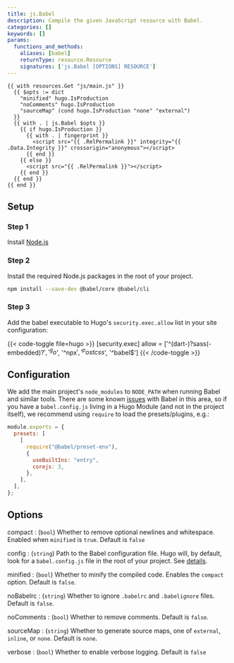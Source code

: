 ```yaml
---
title: js.Babel
description: Compile the given JavaScript resource with Babel.
categories: []
keywords: []
params:
  functions_and_methods:
    aliases: [babel]
    returnType: resource.Resource
    signatures: ['js.Babel [OPTIONS] RESOURCE']
---
```


```go-html-template
{{ with resources.Get "js/main.js" }}
  {{ $opts := dict
    "minified" hugo.IsProduction
    "noComments" hugo.IsProduction
    "sourceMap" (cond hugo.IsProduction "none" "external")
  }}
  {{ with . | js.Babel $opts }}
    {{ if hugo.IsProduction }}
      {{ with . | fingerprint }}
        <script src="{{ .RelPermalink }}" integrity="{{ .Data.Integrity }}" crossorigin="anonymous"></script>
      {{ end }}
    {{ else }}
      <script src="{{ .RelPermalink }}"></script>
    {{ end }}
  {{ end }}
{{ end }}
```

## Setup

### Step 1

Install [Node.js](https://nodejs.org/en/download)

### Step 2

Install the required Node.js packages in the root of your project.

```sh
npm install --save-dev @babel/core @babel/cli
```

### Step 3

Add the babel executable to Hugo's `security.exec.allow` list in your site configuration:

{{< code-toggle file=hugo >}}
[security.exec]
  allow = ['^(dart-)?sass(-embedded)?$', '^go$', '^npx$', '^postcss$', '^babel$']
{{< /code-toggle >}}

## Configuration

We add the main project's `node_modules` to `NODE_PATH` when running Babel and similar tools. There are some known [issues](https://github.com/babel/babel/issues/5618) with Babel in this area, so if you have a `babel.config.js` living in a Hugo Module (and not in the project itself), we recommend using `require` to load the presets/plugins, e.g.:

```js
module.exports = {
  presets: [
    [
      require("@babel/preset-env"),
      {
        useBuiltIns: "entry",
        corejs: 3,
      },
    ],
  ],
};
```

## Options

compact
: (`bool`) Whether to remove optional newlines and whitespace. Enabled when `minified` is `true`. Default is `false`

config
: (`string`) Path to the Babel configuration file. Hugo will, by default, look for a `babel.config.js` file in the root of your project. See&nbsp;[details](https://babeljs.io/docs/en/configuration).

minified
: (`bool`) Whether to minify the compiled code. Enables the `compact` option. Default is `false`.

noBabelrc
: (`string`) Whether to ignore `.babelrc` and `.babelignore` files. Default is `false`.

noComments
: (`bool`) Whether to remove comments. Default is `false`.

sourceMap
: (`string`) Whether to generate source maps, one of `external`, `inline`, or `none`. Default is `none`.


verbose
: (`bool`) Whether to enable verbose logging. Default is `false`

<!--
In the above, technically "none" is not one of the enumerated sourceMap
values but it has the same effect and is easier to document than an empty string.
-->
